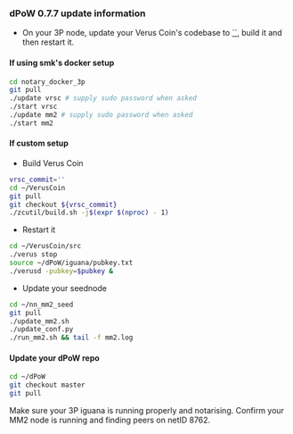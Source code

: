 ### dPoW 0.7.7 update information

- On your 3P node, update your Verus Coin's codebase to [``](https://github.com/VerusCoin/VerusCoin/tree/), build it and then restart it.

#### If using smk's docker setup

```bash
cd notary_docker_3p
git pull
./update vrsc # supply sudo password when asked
./start vrsc
./update mm2 # supply sudo password when asked
./start mm2
```

#### If custom setup

- Build Verus Coin

```bash
vrsc_commit=''
cd ~/VerusCoin
git pull
git checkout ${vrsc_commit}
./zcutil/build.sh -j$(expr $(nproc) - 1)
```

- Restart it

```bash
cd ~/VerusCoin/src
./verus stop
source ~/dPoW/iguana/pubkey.txt
./verusd -pubkey=$pubkey &
```

- Update your seednode

```bash
cd ~/nn_mm2_seed
git pull
./update_mm2.sh
./update_conf.py
./run_mm2.sh && tail -f mm2.log
```


#### Update your dPoW repo

```bash
cd ~/dPoW
git checkout master
git pull
```

Make sure your 3P iguana is running properly and notarising.
Confirm your MM2 node is running and finding peers on netID 8762.
